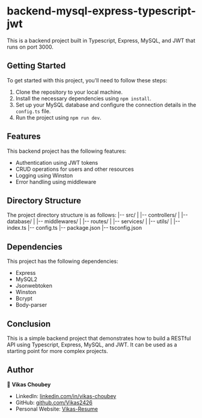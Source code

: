 # backend-mysql-express-typescript-jwt

This is a backend project built in Typescript, Express, MySQL, and JWT that runs on port 3000.

## Getting Started

To get started with this project, you'll need to follow these steps:

1. Clone the repository to your local machine.
2. Install the necessary dependencies using `npm install`.
3. Set up your MySQL database and configure the connection details in the `config.ts` file.
4. Run the project using `npm run dev`.

## Features

This backend project has the following features:

- Authentication using JWT tokens
- CRUD operations for users and other resources
- Logging using Winston
- Error handling using middleware

## Directory Structure

The project directory structure is as follows:
|-- src/
| |-- controllers/
| |-- database/
| |-- middlewares/
| |-- routes/
| |-- services/
| |-- utils/
| |-- index.ts
|-- config.ts
|-- package.json
|-- tsconfig.json

## Dependencies

This project has the following dependencies:

- Express
- MySQL2
- Jsonwebtoken
- Winston
- Bcrypt
- Body-parser

## Conclusion

This is a simple backend project that demonstrates how to build a RESTful API using Typescript, Express, MySQL, and JWT. It can be used as a starting point for more complex projects.

## Author

👤 **Vikas Choubey**

- LinkedIn: [linkedin.com/in/vikas-choubey](https://www.linkedin.com/in/vikas-choubey/)
- GitHub: [github.com/Vikas2426](https://github.com/Vikas2426)
- Personal Website: [Vikas-Resume](https://vikasresume.netlify.app/)
